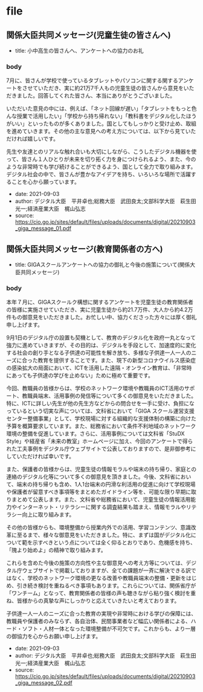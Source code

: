 # file

## 関係大臣共同メッセージ(児童生徒の皆さんへ)

- title: 小中高生の皆さんへ、アンケートへの協力のお礼

### body

7月に、皆さんが学校で使っているタブレットやパソコンに関する関するアンケートをさせていただき、実に約21万7千人もの児童生徒の皆さんから意見をいただきました。回答してくれた皆さん、本当にありがとうございました。

いただいた意見の中には、例えば、「ネット回線が遅い」「タブレットをもっと色んな授業で活用したい」「学校から持ち帰れない」「教科書をデジタル化したほうがいい」といったものが多くありました。国としてもしっかりと受け止め、取組を進めていきます。その他の主な意見への考え方については、以下から見ていただければ嬉しいです。

先生や友達とのリアルな触れ合いも大切にしながら、こうしたデジタル機器を使って、皆さん１人ひとりが未来を切り拓く力を身につけられるよう、また、今のような非常時でも学び続けることができるよう、国として全力で取り組みます。デジタル社会の中で、皆さんが豊かなアイデアを持ち、いろいろな場所で活躍することを心から願っています。

- date: 2021-09-03
- author: デジタル大臣　平井卓也;総務大臣　武田良太;文部科学大臣　萩生田光一;経済産業大臣　梶山弘志
- source: https://cio.go.jp/sites/default/files/uploads/documents/digital/20210903_giga_message_01.pdf

## 関係大臣共同メッセージ(教育関係者の方へ)

- title: GIGAスクールアンケートへの協力の御礼と今後の施策について(関係大臣共同メッセージ)

### body

本年７月に、GIGAスクールク構想に関するアンケートを児童生徒の教育関係者の皆様に実施させていただき、実に児童生徒から約21.7万件、大人から約4.2万件もの御意見をいただきました。お忙しい中、協力くださった方々には厚く御礼申し上げます。

9月1日のデジタル庁の設置も契機として、教育のデジタル化を政府一丸となって強力に進めていきますが、その目的は、デジタルを手段として、加速度的に変化する社会の創り手となる子供達の可能性を解き放ち、多様な子供達一人一人のニーズに合った教育を提供することです。また、現下の新型コロナウイルス感染症の感染拡大の局面において、ICTを活用した遠隔・オンライン教育は、「非常時にあっても子供達の学びを止めない」ために極めて重要です。

今回、教職員の皆様からは、学校のネットワーク環境や教職員のICT活用のサポート、教職員端末、活用事例の発信等について多くの御意見をいただきました。特に、ICTに詳しい先生が他の先生方などからの問合せを一手に受け、負担になっているという切実な声については、文科省において「GIGA スクール運営支援センター整備事業」として、学校現場に対する組織的な支援体制の構築に向けた予算を概算要求しています。また、総務省において条件不利地域のネットワーク環境の整備を促進しています。さらに、活用事例については文科省「StuDX Style」や経産省「未来の教室」ホームページに加え、今回のアンケートで得られた工夫事例をデジタル庁ウェブサイトで公表しておりますので、是非御参考にしていただければ幸いです。

また、保護者の皆様からは、児童生徒の情報モラルや端末の持ち帰り、家庭との連絡のデジタル化等について多くの御意見を頂きました。今後、文科省において、端末の持ち帰りも含め、1人1台端末の円滑な利活用の促進に向けて学校現場や保護者が留意すべき事項等をまとめたガイドライン等を、可能な限り早期に取りまとめて公表します。また、文科省や総務省において、児童生徒の情報活用能力やインターネット・リテラシーに関する調査結果も踏まえ、情報モラルやリテラシー向上に取り組みます。

その他の皆様からも、環境整備から授業内外での活用、学習コンテンツ、意識改革に至るまで、様々な御意見をいただきました。特に、まずは国がデジタル化について範を示すべきという点については全く仰るとおりであり、危機感を持ち、「隗より始めよ」の精神で取り組みます。

これらを含めた今後の施策の方向性や主な御意見への考え方等については、デジタル庁ウェブサイトで掲載しておりますが、全ての課題が一斉に解決できる訳ではなく、学校のネットワーク環境の更なる改善や教職員端末の整備・更新をはじめ、引き続き検討を重ねるべき事項もあります。これらについては、関係省庁が「ワンチーム」となって、教育関係者の皆様の声も聴きながら粘り強く検討を重ね、皆様からの真摯な声にしっかりと応えていきたいと考えております。

子供達一人一人のニーズに合った教育の実現や非常時における学びの保障には、教職員や保護者のみならず、各自治体、民間事業者など幅広い関係者による、ハード・ソフト・人材一体となった環境整備が不可欠です。これからも、より一層の御協力を心からお願い申し上げます。

- date: 2021-09-03
- author: デジタル大臣　平井卓也;総務大臣　武田良太;文部科学大臣　萩生田光一;経済産業大臣　梶山弘志
- source: https://cio.go.jp/sites/default/files/uploads/documents/digital/20210903_giga_message_02.pdf

